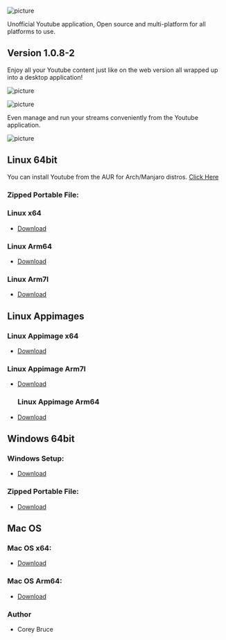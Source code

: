 ![picture](https://i.ibb.co/qDsmMMS/youtube-logo-png-transparent-image-5.png)

Unofficial Youtube application, Open source and multi-platform for all platforms to use.

## Version 1.0.8-2

Enjoy all your Youtube content just like on the web version all wrapped up into a desktop application!

![picture](https://i.ibb.co/28FH9Cn/yt-screenshot1.png)

![picture](https://i.ibb.co/2hYrRHN/yt-screenshot2.png)

Even manage and run your streams conveniently from the Youtube application.

![picture](https://i.ibb.co/pfd67Qy/yt-screenshot3.png)


 ## Linux 64bit

 You can install Youtube from the AUR for Arch/Manjaro distros.
 [Click Here](https://aur.archlinux.org/packages/youtube/)

 ### Zipped Portable File:

 ### Linux x64
 - [Download](https://gitlab.com/youtube-desktop/binaries/1.0.8-2/-/raw/main/Youtube-linux-x64.tar.xz)

 ### Linux Arm64
 - [Download](https://gitlab.com/youtube-desktop/binaries/1.0.8-2/-/raw/main/Youtube-linux-arm64.tar.xz)

 ### Linux Arm7l
 - [Download](https://gitlab.com/youtube-desktop/binaries/1.0.8-2/-/raw/main/Youtube-linux-arm64.tar.xz)

 
 ## Linux Appimages

  ### Linux Appimage x64
 - [Download](https://gitlab.com/youtube-music/binaries/1.0.8-2/-/raw/main/Youtube-arm64.AppImage)

  ### Linux Appimage Arm7l
 - [Download](https://gitlab.com/youtube-music/binaries/1.0.8-2/-/raw/main/Youtube-arm7l.AppImage)

   ### Linux Appimage Arm64
 - [Download](https://gitlab.com/youtube-music/binaries/1.0.8-2/-/raw/main/Youtube-arm64.AppImage)


 ## Windows 64bit

 ### Windows Setup:
 - [Download](https://gitlab.com/youtube-desktop/binaries/1.0.8-2/-/raw/main/Youtube%20Setup.exe)

 ### Zipped Portable File:
 - [Download](https://gitlab.com/youtube-desktop/binaries/1.0.8-2/-/raw/main/Youtube-win32-x64.zip)

 ## Mac OS

 ###  Mac OS x64:
 - [Download](https://gitlab.com/youtube-desktop/binaries/1.0.8-2/-/raw/main/Youtube-darwin-x64.xz)

 ###  Mac OS Arm64:
 - [Download](https://gitlab.com/youtube-desktop/binaries/1.0.8-2/-/raw/main/Youtube-darwin-arm64.xz)

 ### Author
  * Corey Bruce
